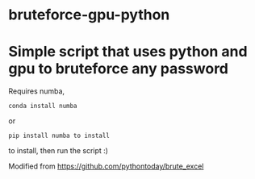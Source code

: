 # bruteforce-gpu-python
<h1>Simple script that uses python and gpu to bruteforce any password</h1>
Requires numba, 

```
conda install numba 
```
or 

```
pip install numba to install
```
to install, then run the script :)

Modified from https://github.com/pythontoday/brute_excel
